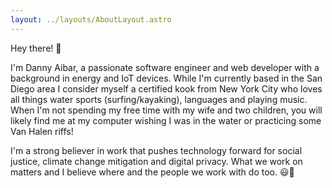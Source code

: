 ```yaml
---
layout: ../layouts/AboutLayout.astro
---
```

Hey there! 👋



I'm Danny Aibar, a passionate software engineer and web developer with a background in energy and IoT devices.  While I'm currently based in the San Diego area I consider myself a certified kook from New York City who loves all things water sports (surfing/kayaking), languages and playing music.  When I'm not spending my free time with my wife and two children, you will likely find me at my computer wishing I was in the water or practicing some Van Halen riffs!



I'm a strong believer in work that pushes technology forward for social justice, climate change mitigation and digital privacy.  What we work on matters and I believe where and the people we work with do too. 😃🤙